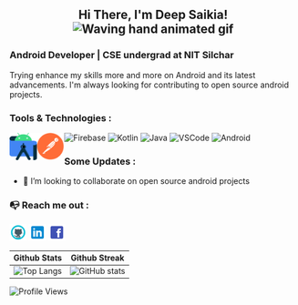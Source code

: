 
<h2 align="center">
    Hi There, I'm Deep Saikia!
    <img src="https://raw.githubusercontent.com/nixin72/nixin72/master/wave.gif" 
         alt="Waving hand animated gif"
         height="45"
         width="45" />
</h3>

### Android Developer | CSE undergrad at NIT Silchar


Trying enhance my skills more and more on Android and its latest advancements. I'm always looking for contributing to open source android projects. 


### Tools & Technologies : 
![Firebase](https://img.icons8.com/color/50/000000/firebase.png)
<img align="left" alt="Android Studio" width="48px" height="48px" src="https://github.com/saikiaDeep/saikiaDeep/blob/main/assets/icons/android-studio.svg?raw=true" />
<img align="left" alt="Postman" width="48px" height="48px" src="https://github.com/saikiaDeep/saikiaDeep/blob/main/assets/icons/postman_icon.png?raw=true" />
![Kotlin](https://img.icons8.com/color/48/000000/kotlin.png)
![Java](https://img.icons8.com/color/48/000000/java-coffee-cup-logo--v2.png)
![VSCode](https://img.icons8.com/fluency/48/000000/visual-studio-code-2019.png)
![Android](https://img.icons8.com/fluency/50/000000/android-os.png)


### Some Updates :
- 👯 I’m looking to collaborate on open source android projects  


### 📭 Reach me out : 
[<img src='https://github.com/saikiaDeep/saikiaDeep/blob/main/assets/icons/github_icon.png?raw=true' alt='github' height='30'>](https://github.com/saikiaDeep) [<img src='https://github.com/saikiaDeep/saikiaDeep/blob/main/assets/icons/linkedin_icon.png?raw=true' alt='linkedin' height='30'>](https://www.linkedin.com/in/deep-saikia/)  [<img src='https://github.com/saikiaDeep/saikiaDeep/blob/main/assets/icons/facebook_icon.png?raw=true' alt='facebook' height='30'>](https://www.facebook.com/deep.saikia.102977/) 



| Github Stats | Github Streak |
|--------------|---------------|
|![Top Langs](https://github-readme-stats.vercel.app/api/top-langs/?username=saikiaDeep&layout=compact&theme=tokyonight) | ![GitHub stats](https://github-readme-stats.vercel.app/api?username=saikiaDeep&show_icons=true&count_private=true&theme=tokyonight)    |



![Profile Views](https://komarev.com/ghpvc/?username=saikiaDeep&color=green)
